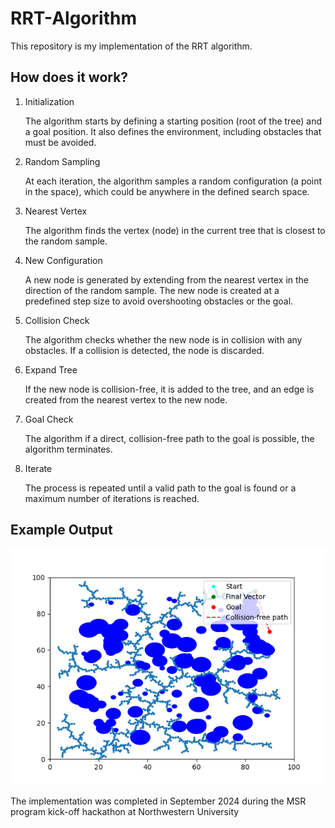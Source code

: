 # RRT-Algorithm

This repository is my implementation of the RRT algorithm.

## How does it work?
1. Initialization

    The algorithm starts by defining a starting position (root of the tree) and a goal position. It also defines the environment, including obstacles that must be avoided.

2. Random Sampling

    At each iteration, the algorithm samples a random configuration (a point in the space), which could be anywhere in the defined search space.

3. Nearest Vertex

    The algorithm finds the vertex (node) in the current tree that is closest to the random sample.

4. New Configuration

    A new node is generated by extending from the nearest vertex in the direction of the random sample. The new node is created at a predefined step size to avoid overshooting obstacles or the goal.

5. Collision Check

    The algorithm checks whether the new node is in collision with any obstacles. If a collision is detected, the node is discarded.

6. Expand Tree

    If the new node is collision-free, it is added to the tree, and an edge is created from the nearest vertex to the new node.

7. Goal Check

    The algorithm if a direct, collision-free path to the goal is possible, the algorithm terminates.

8. Iterate

    The process is repeated until a valid path to the goal is found or a maximum number of iterations is reached.

## Example Output
![demo](demo.png)

The implementation was completed in September 2024 during the MSR program kick-off hackathon at Northwestern University